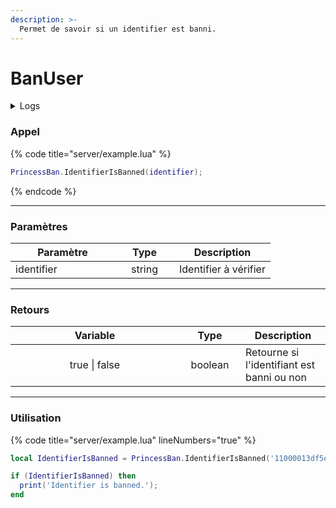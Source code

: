 ```yaml
---
description: >-
  Permet de savoir si un identifier est banni.
---
```


# BanUser

<details>
  <summary>Logs</summary>

  Ajoutée en **v1.0**
</details>

### Appel

{% code title="server/example.lua" %}
```lua
PrincessBan.IdentifierIsBanned(identifier);
```
{% endcode %}

---

### Paramètres

<table>
  <thead>
    <tr>
      <th width="151" align="center">Paramètre</th>
      <th width="79" align="center">Type</th>
      <th align="center">Description</th>
    </tr>
  </thead>
  <tbody>
    <tr>
      <td>identifier</td>
      <td align="center">string</td>
      <td>Identifier à vérifier</td>
    </tr>
  </tbody>
</table>

---

### Retours

<table>
  <thead>
    <tr>
      <th width="254" align="center">Variable</th>
      <th width="82" align="center">Type</th>
      <th align="center">Description</th>
    </tr>
  </thead>
  <tbody>
    <tr>
      <td align="center">true | false</td>
      <td align="center">boolean</td>
      <td>Retourne si l'identifiant est banni ou non</td>
    </tr>
  </tbody>
</table>

---

### Utilisation

{% code title="server/example.lua" lineNumbers="true" %}
```lua
local IdentifierIsBanned = PrincessBan.IdentifierIsBanned('11000013df5ec2f');

if (IdentifierIsBanned) then
  print('Identifier is banned.');
end
```